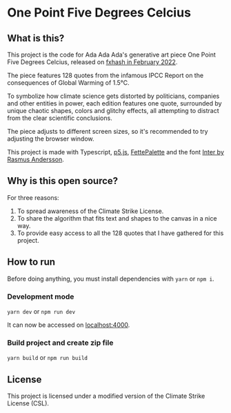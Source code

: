 # One Point Five Degrees Celcius

## What is this?

This project is the code for Ada Ada Ada's generative art piece One Point Five Degrees Celcius, released on [fxhash in February 2022](https://www.fxhash.xyz/generative/10011).

The piece features 128 quotes from the infamous IPCC Report on the consequences of Global Warming of 1.5°C.

To symbolize how climate science gets distorted by politicians, companies and other entities in power, each edition features one quote, surrounded by unique chaotic shapes, colors and glitchy effects, all attempting to distract from the clear scientific conclusions.

The piece adjusts to different screen sizes, so it's recommended to try adjusting the browser window. 

This project is made with Typescript, [p5.js](https://p5js.org/), [FettePalette](https://meodai.github.io/fettepalette/) and the font [Inter by Rasmus Andersson](https://rsms.me/inter/).

## Why is this open source?

For three reasons:

1. To spread awareness of the Climate Strike License.
2. To share the algorithm that fits text and shapes to the canvas in a nice way.
3. To provide easy access to all the 128 quotes that I have gathered for this project.

## How to run

Before doing anything, you must install dependencies with `yarn` or `npm i`.

### Development mode

`yarn dev` or `npm run dev`

It can now be accessed on [localhost:4000](http://localhost:4000).

### Build project and create zip file

`yarn build` or `npm run build`

## License

This project is licensed under a modified version of the Climate Strike License (CSL).
